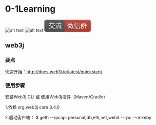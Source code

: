 # 0-1Learning

![alt text](../static/common/svg/luoxiaosheng.svg "公众号")
![alt text](../static/common/svg/luoxiaosheng_learning.svg "学习")
![alt text](../static/common/svg/luoxiaosheng_wechat.svg "微信")


## web3j

### 要点

快速开始：http://docs.web3j.io/latest/quickstart/

### 使用步骤
安装Web3j CLI 或 使用Web3j插件（Maven/Gradle）


1.依赖
<dependency>
  <groupId>org.web3j</groupId>
  <artifactId>core</artifactId>
  <version>3.4.0</version>
</dependency>

2.启动客户端：
$ geth --rpcapi personal,db,eth,net,web3 --rpc --rinkeby